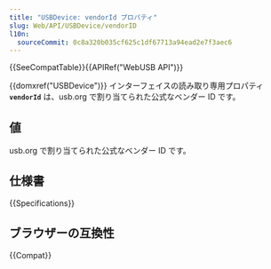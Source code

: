 ```yaml
---
title: "USBDevice: vendorId プロパティ"
slug: Web/API/USBDevice/vendorID
l10n:
  sourceCommit: 0c8a320b035cf625c1df67713a94ead2e7f3aec6
---
```


{{SeeCompatTable}}{{APIRef("WebUSB API")}}

{{domxref("USBDevice")}} インターフェイスの読み取り専用プロパティ **`vendorId`** は、usb.org で割り当てられた公式なベンダー ID です。

## 値

usb.org で割り当てられた公式なベンダー ID です。

## 仕様書

{{Specifications}}

## ブラウザーの互換性

{{Compat}}
